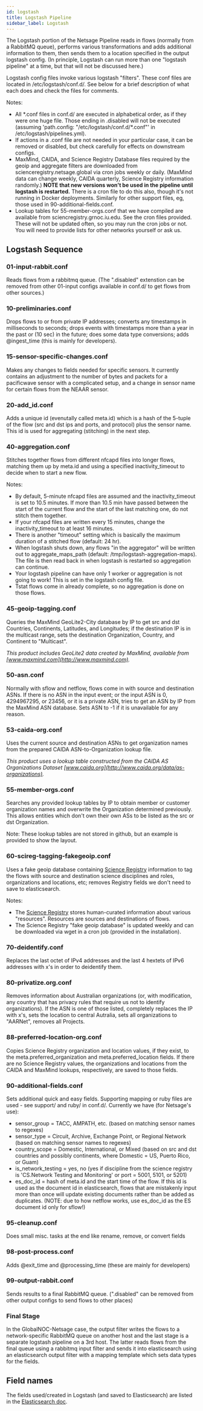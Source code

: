 ```yaml
---
id: logstash
title: Logstash Pipeline
sidebar_label: Logstash
---
```


The Logstash portion of the Netsage Pipeline reads in flows (normally from a RabbitMQ queue), performs various transformations and adds additional information to them, then sends them to a location specified in the output logstash config.  (In principle, Logstash can run more than one "logstash pipeline" at a time, but that will not be discussed here.) 

Logstash config files invoke various logstash "filters". These conf files are located in /etc/logstash/conf.d/. See below for a brief description of what each does and check the files for comments.

Notes: 
 - All \*.conf files in conf.d/ are executed in alphabetical order, as if they were one huge file. Those ending in .disabled will not be executed (assuming 'path.config: "/etc/logstash/conf.d/*.conf"' in /etc/logstash/pipelines.yml).
 - If actions in a .conf file are not needed in your particular case, it can be removed or disabled, but check carefully for effects on downstream configs.
 - MaxMind, CAIDA, and Science Registry Database files required by the geoip and aggregate filters are downloaded from scienceregistry.netsage.global via cron jobs weekly or daily. (MaxMind data can change weekly, CAIDA quarterly, Science Registry information randomly.) **NOTE that new versions won't be used in the pipeline until logstash is restarted.** There is a cron file to do this also, though it's not running in Docker deployments. Similarly for other support files, eg, those used in 90-additional-fields.conf.
 - Lookup tables for 55-member-orgs.conf that we have compiled are available from sciencregistry.grnoc.iu.edu. See the cron files provided. These will not be updated often, so you may run the cron jobs or not. You will need to provide lists for other networks yourself or ask us.

## Logstash Sequence

### 01-input-rabbit.conf

Reads flows from a rabbitmq queue. (The ".disabled" extenstion can be removed from other 01-input configs available in conf.d/ to get flows from other sources.)

### 10-preliminaries.conf

Drops flows to or from private IP addresses;
converts any timestamps in milliseconds to seconds;
drops events with timestamps more than a year in the past or (10 sec) in the future;
does some data type conversions;
adds @ingest_time (this is mainly for developers).

### 15-sensor-specific-changes.conf

Makes any changes to fields needed for specific sensors. It currently contains an adjustment to the number of bytes and packets for a pacificwave sensor with a complicated setup, and a change in sensor name for certain flows from the NEAAR sensor.  

### 20-add_id.conf

Adds a unique id (evenutally called meta.id) which is a hash of the 5-tuple of the flow (src and dst ips and ports, and protocol) plus the sensor name. This id is used for aggregating (stitching) in the next step. 

### 40-aggregation.conf

Stitches together flows from different nfcapd files into longer flows, matching them up by meta.id and using a specified inactivity_timeout to decide when to start a new flow.

Notes: 
 - By default, 5-minute nfcapd files are assumed and the inactivity_timeout is set to 10.5 minutes. If more than 10.5 min have passed between the start of the current flow and the start of the last matching one, do not stitch them together.
 - If your nfcapd files are written every 15 minutes, change the inactivity_timeout to at least 16 minutes.
 - There is another "timeout" setting which is basically the maximum duration of a stitched flow (default: 24 hr).
 - When logstash shuts down, any flows "in the aggregator" will be written out to aggregate_maps_path (default: /tmp/logstash-aggregation-maps). The file is then read back in when logstash is restarted so aggregation can continue. 
 - Your logstash pipeline can have only 1 worker or aggregation is not going to work! This is set in the logstash config file.
 - Tstat flows come in already complete, so no aggregation is done on those flows.

### 45-geoip-tagging.conf

Queries the MaxMind GeoLite2-City database by IP to get src and dst Countries, Continents, Latitudes, and Longitudes;
if the destination IP is in the multicast range, sets the destination Organization, Country, and Continent to "Multicast".

*This product includes GeoLite2 data created by MaxMind, available from [www.maxmind.com](http://www.maxmind.com).*

### 50-asn.conf

Normally with sflow and netflow, flows come in with source and destination ASNs.  If there is no ASN in the input event; or the input ASN is 0, 4294967295, or 23456, or it is a private ASN, tries to get an ASN by IP from the MaxMind ASN database.
Sets ASN to -1 if it is unavailable for any reason.

### 53-caida-org.conf

Uses the current source and destination ASNs to get organization names from the prepared CAIDA ASN-to-Organization lookup file.

*This product uses a lookup table constructed from the CAIDA AS Organizations Dataset [www.caida.org](http://www.caida.org/data/as-organizations).* 

### 55-member-orgs.conf

Searches any provided lookup tables by IP to obtain member or customer organization names and overwrite the Organization determined previously.
This allows entities which don't own their own ASs to be listed as the src or dst Organization.

Note: These lookup tables are not stored in github, but an example is provided to show the layout.

### 60-scireg-tagging-fakegeoip.conf

Uses a fake geoip database containing [Science Registry](http://scienceregistry.grnoc.iu.edu) information to tag the flows with source and destination science disciplines and roles, organizations and locations, etc;
removes Registry fields we don't need to save to elasticsearch.

Notes: 
 - The [Science Registry](https://scienceregistry.netsage.global/rdb/) stores human-curated information about various "resources". Resources are sources and destinations of flows.
 - The Science Registry "fake geoip database" is updated weekly and can be downloaded via wget in a cron job (provided in the installation).

### 70-deidentify.conf

Replaces the last octet of IPv4 addresses and the last 4 hextets of IPv6 addresses with x's in order to deidentify them.

### 80-privatize.org.conf

Removes information about Australian organizations (or, with modification, any country that has privacy rules that require us not to identify organizations).
If the ASN is one of those listed, completely replaces the IP with x's, sets the location to central Autralia, sets all organizations to "AARNet", removes all Projects.

### 88-preferred-location-org.conf

Copies Science Registry organization and location values, if they exist, to the meta.preferred_organization and meta.preferred_location fields. If there are no Science Registry values, the organizations and locations from the CAIDA and MaxMind lookups, respectively, are saved to those fields.

### 90-additional-fields.conf

Sets additional quick and easy fields.  Supporting mapping or ruby files are used - see support/ and ruby/ in conf.d/. Currently we have (for Netsage's use):
 - sensor_group  = TACC, AMPATH, etc.  (based on matching sensor names to regexes)
 - sensor_type   = Circuit, Archive, Exchange Point, or Regional Network  (based on matching sensor names to regexes)
 - country_scope = Domestic, International, or Mixed  (based on src and dst countries and possibly continents, where Domestic = US, Puerto Rico, or Guam)
 - is_network_testing = yes, no  (yes if discipline from the science registry is 'CS.Network Testing and Monitoring' or port = 5001, 5101, or 5201)
 - es_doc_id = hash of meta.id and the start time of the flow. If this id is used as the document id in elasticsearch, flows that are mistakenly input more than once will update existing documents rather than be added as duplicates. (NOTE: due to how netflow works, use es_doc_id as the ES document id only for sflow!)

### 95-cleanup.conf

Does small misc. tasks at the end like rename, remove, or convert fields

### 98-post-process.conf

Adds @exit_time and @processing_time (these are mainly for developers)

### 99-output-rabbit.conf

Sends results to a final RabbitMQ queue. (".disabled" can be removed from other output configs to send flows to other places)

### Final Stage 

In the GlobalNOC-Netsage case, the output filter writes the flows to a network-specific RabbitMQ queue on another host and the last stage is a separate logstash pipeline on a 3rd host. The latter reads flows from the final queue using a rabbitmq input filter and sends it into elasticsearch using an elasticsearch output filter with a mapping template which sets data types for the fields. 

## Field names

The fields used/created in Logstash (and saved to Elasticsearch) are listed in the [Elasticsearch doc](elastic).


